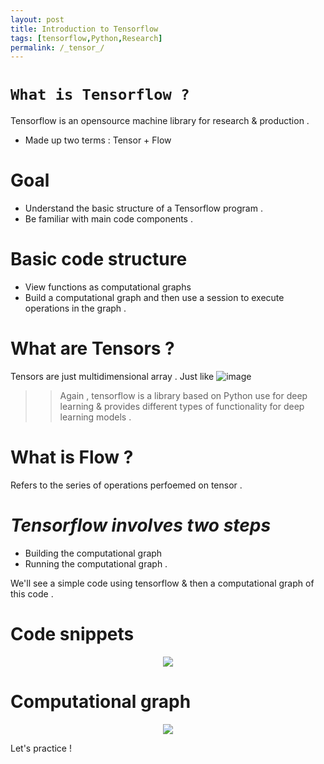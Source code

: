 ```yaml
---
layout: post
title: Introduction to Tensorflow
tags: [tensorflow,Python,Research]
permalink: /_tensor_/
---
```


# `What is Tensorflow ?`
Tensorflow is an opensource machine library for research & production .
* Made up two terms : Tensor + Flow 

# Goal
* Understand the basic structure of a Tensorflow program .
* Be familiar with main code components .

# Basic code structure
* View functions as computational graphs
* Build a computational graph and then use a session to execute operations in the graph .

# What are Tensors ?
Tensors are just multidimensional array . Just like 
![image](https://user-images.githubusercontent.com/35966401/51928300-d35a3000-241f-11e9-9e83-b33b3e8a0521.png)
>>Again , tensorflow is a library based on Python use for deep learning & provides different types of 
functionality for deep learning models .

# What is Flow ?
Refers to the series of operations perfoemed on tensor .

# *Tensorflow involves two steps* 
* Building the computational graph
* Running the computational graph .

We'll see a simple code using tensorflow & then a computational graph of this code .
# Code snippets
<p align='center'>
<img src='https://user-images.githubusercontent.com/35966401/51929437-6c8a4600-2422-11e9-81d5-d6215f132d66.png' alt=' '>
</p>
  
# Computational graph
<p align='center'>                                                                                                              
<img src='https://user-images.githubusercontent.com/35966401/52075213-f4548980-25b5-11e9-8e2a-17c785153180.png' alt=' '>
</p>
                                                                                                              
Let's practice !                                                                                                           

